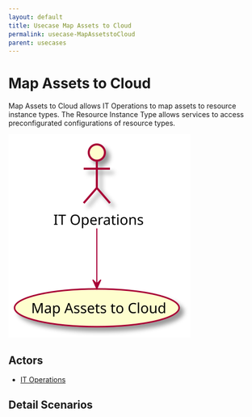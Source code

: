 ```yaml
---
layout: default
title: Usecase Map Assets to Cloud
permalink: usecase-MapAssetstoCloud
parent: usecases
---
```


# Map Assets to Cloud

Map Assets to Cloud allows IT Operations to map assets to resource instance types. The Resource Instance Type allows services to access preconfigurated configurations of resource types.

![Activities Diagram](./activities.svg)

## Actors

* [IT Operations](actor-itops)


## Detail Scenarios


  

